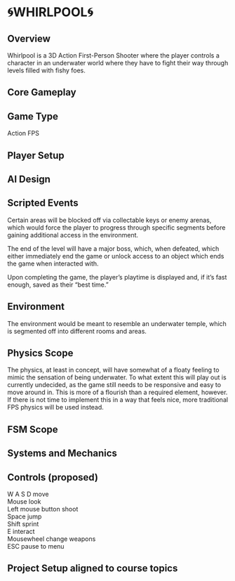 # 🌀WHIRLPOOL🌀

## Overview
Whirlpool is a 3D Action First-Person Shooter where the player controls a character in an underwater world where they have to fight their way through levels filled with fishy foes.

## Core Gameplay

## Game Type
Action FPS

## Player Setup

## AI Design

## Scripted Events

Certain areas will be blocked off via collectable keys or enemy arenas, which would force the player to progress through specific segments before gaining additional access in the environment.

The end of the level will have a major boss, which, when defeated, which either immediately end the game or unlock access to an object which ends the game when interacted with.

Upon completing the game, the player’s playtime is displayed and, if it’s fast enough, saved as their “best time.”


## Environment

The environment would be meant to resemble an underwater temple, which is segmented off into different rooms and areas.

## Physics Scope

The physics, at least in concept, will have somewhat of a floaty feeling to mimic the sensation of being underwater. To what extent this will play out is currently undecided, as the game still needs to be responsive and easy to move around in.
This is more of a flourish than a required element, however. If there is not time to implement this in a way that feels nice, more traditional FPS physics will be used instead.

## FSM Scope

## Systems and Mechanics

## Controls (proposed)
W A S D              move  
Mouse                look  
Left mouse button    shoot  
Space                jump  
Shift                sprint  
E                    interact  
Mousewheel           change weapons  
ESC                  pause to menu  

## Project Setup aligned to course topics
